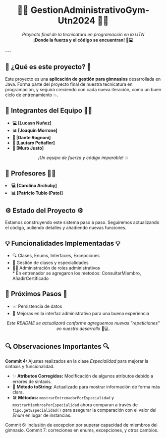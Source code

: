 <h1 align="center">🏋️‍♂️ GestionAdministrativoGym-Utn2024 🏋️‍♀️</h1>
<p align="center">
  <em>Proyecto final de la tecnicatura en programación en la UTN</em> <br>
  <strong>¡Donde la fuerza y el código se encuentran! 💪💻</strong>
</p>
---
<h2>🌟 ¿Qué es este proyecto? 🌟</h2>
<p>Este proyecto es una <strong>aplicación de gestión para gimnasios</strong> desarrollada en Java. Forma parte del proyecto final de nuestra tecnicatura en programación, y seguirá creciendo con cada nueva iteración, como un buen ciclo de entrenamiento 💥.</p>
<h2>👥 Integrantes del Equipo 🧑‍💻</h2>
<ul>
  <li><strong>💻 [Lucasn Nuñez]</strong> </li>
  <li><strong>📊 [Joaquin Morrone]</strong> </li>
  <li><strong>🎨 [Dante Rognoni]</strong> </li>
  <li><strong>🤖 [Lautaro Peñaflor]</strong> </li>
   <li><strong>🤖 [Muro Justo]</strong> </li>
</ul>
<p align="center"><em>¡Un equipo de fuerza y código imparable! 💥</em></p>
<h2>👥 Profesores 🧑‍💻</h2>
<li><strong>💻 [Carolina Archuby]</strong> </li>
  <li><strong>📊 [Patricio Tubio (Pato)]</strong> </li>

<h2>⚙️ Estado del Proyecto ⚙️</h2>
<p>Estamos construyendo este sistema paso a paso. Seguiremos actualizando el código, puliendo detalles y añadiendo nuevas funciones.</p>
<h2>💡 Funcionalidades Implementadas 💡</h2>
<ul>
  <li>🔍 Clases, Enums, Interfaces, Excepciones</li>
  <li>📝 Gestión de clases y especialidades</li>
  <li>🏋️‍♂️ Administración de roles administrativos</li>
  * En entrenador se agregaron los metodos: ConsultarMiembro, AñadirCertificado
</ul>
<h2>🎯 Próximos Pasos 🎯</h2>
<ul>
  <li>📈 Persistencia de datos</li>
  <li>💄 Mejoras en la interfaz administrativo para una buena experiencia</li>
</ul>
<p align="center">
  <em>Este README se actualizará conforme agreguemos nuevas "repeticiones" en nuestro desarrollo</em> 💪💻.
</p>

<h2>🔍 Observaciones Importantes 🔍</h2> <p> <strong>Commit 4:</strong> Ajustes realizados en la clase <em>Especialidad</em> para mejorar la sintaxis y funcionalidad. <ul> <li>✨ <strong>Atributos Corregidos:</strong> Modificación de algunos atributos debido a errores de sintaxis.</li> <li>🔄 <strong>Método toString:</strong> Actualizado para mostrar información de forma más clara.</li> <li>🛠️ <strong>Métodos:</strong> <code>mostrarEntrenadorPorEspecialidad</code> y <code>mostrarMiembrosPorEspecialidad</code> ahora comparan a través de <code>tipo.getEspecialidad()</code> para asegurar la comparación con el valor del <em>Enum</em> en lugar de instancias.</li> </ul> </p>
Commit 6: Inclusión de excepcion por superar capacidad de miembros del gimnasio.
Commit 7: correciones en enums, excepciones, y otros cambios.
